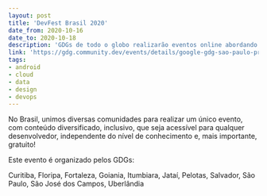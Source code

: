 ```yaml
---
layout: post
title: 'DevFest Brasil 2020'
date_from: 2020-10-16
date_to: 2020-10-18
description: 'GDGs de todo o globo realizarão eventos online abordando tecnologias abertas, produtos Google e outros tópicos que são de interesse da nossa comunidade.'
link: 'https://gdg.community.dev/events/details/google-gdg-sao-paulo-presents-devfest-brasil-2020/'
tags:
- android
- cloud
- data
- design
- devops
---
```


No Brasil, unimos diversas comunidades para realizar um único evento, com conteúdo diversificado, inclusivo, que seja acessível para qualquer desenvolvedor, independente do nível de conhecimento e, mais importante, gratuito!

Este evento é organizado pelos GDGs:

Curitiba, Floripa, Fortaleza, Goiania, Itumbiara, Jataí, Pelotas, Salvador, São Paulo, São José dos Campos, Uberlândia
